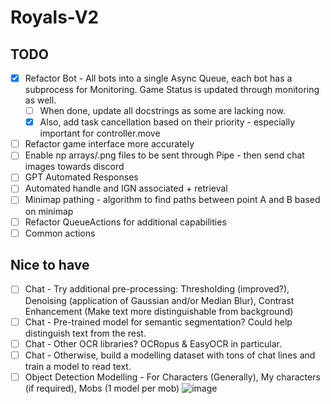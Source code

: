 # Royals-V2

## TODO
- [x] Refactor Bot - All bots into a single Async Queue, each bot has a subprocess for Monitoring. Game Status is updated through monitoring as well.
  - [ ] When done, update all docstrings as some are lacking now.
  - [x] Also, add task cancellation based on their priority - especially important for controller.move
- [ ] Refactor game interface more accurately
- [ ] Enable np arrays/.png files to be sent through Pipe - then send chat images towards discord
- [ ] GPT Automated Responses
- [ ] Automated handle and IGN associated + retrieval
- [ ] Minimap pathing - algorithm to find paths between point A and B based on minimap
- [ ] Refactor QueueActions for additional capabilities
- [ ] Common actions

## Nice to have
  - [ ] Chat - Try additional pre-processing: Thresholding (improved?), Denoising (application of Gaussian and/or Median Blur), Contrast Enhancement (Make text more distinguishable from background)
  - [ ] Chat - Pre-trained model for semantic segmentation? Could help distinguish text from the rest.
  - [ ] Chat - Other OCR libraries? OCRopus & EasyOCR in particular.
  - [ ] Chat - Otherwise, build a modelling dataset with tons of chat lines and train a model to read text.
  - [ ] Object Detection Modelling - For Characters (Generally), My characters (if required), Mobs (1 model per mob)
![image](https://github.com/FlawlessNa/Royals-V2/assets/106719178/c2620077-d36e-4a8d-b39b-f200a196cd2e)
